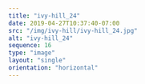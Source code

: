 ```yaml
---
title: "ivy-hill_24"
date: 2019-04-27T10:37:40-07:00
src: "/img/ivy-hill/ivy-hill_24.jpg"
alt: "ivy-hill_24"
sequence: 16
type: "image"
layout: "single"
orientation: "horizontal"
---
```

